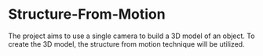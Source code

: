 # Structure-From-Motion
The project aims to use a single camera to build a 3D model of an object. To create the 3D model, the structure from motion technique will be utilized. 
